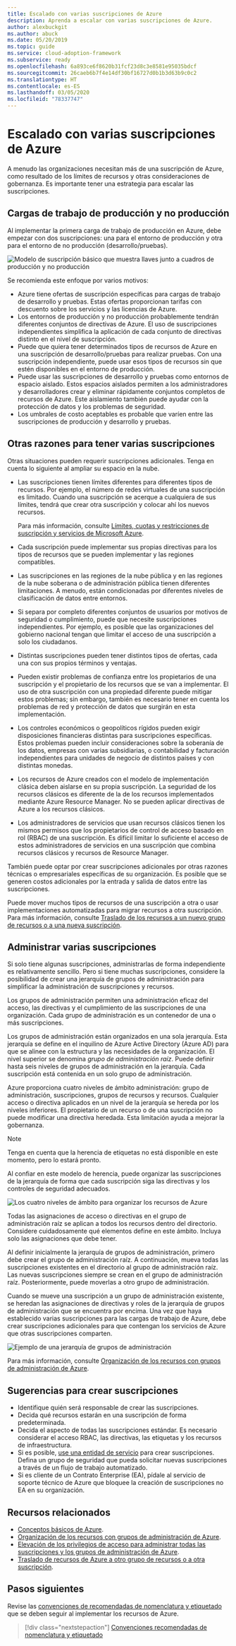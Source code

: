 ```yaml
---
title: Escalado con varias suscripciones de Azure
description: Aprenda a escalar con varias suscripciones de Azure.
author: alexbuckgit
ms.author: abuck
ms.date: 05/20/2019
ms.topic: guide
ms.service: cloud-adoption-framework
ms.subservice: ready
ms.openlocfilehash: 6a893ce6f8620b31fcf23d8c3e8581e95035bdcf
ms.sourcegitcommit: 26caeb6b7f4e14df30bf16727d0b1b3d63b9c0c2
ms.translationtype: HT
ms.contentlocale: es-ES
ms.lasthandoff: 03/05/2020
ms.locfileid: "78337747"
---
```

# <a name="scale-with-multiple-azure-subscriptions"></a>Escalado con varias suscripciones de Azure

A menudo las organizaciones necesitan más de una suscripción de Azure, como resultado de los límites de recursos y otras consideraciones de gobernanza. Es importante tener una estrategia para escalar las suscripciones.

## <a name="production-and-nonproduction-workloads"></a>Cargas de trabajo de producción y no producción

Al implementar la primera carga de trabajo de producción en Azure, debe empezar con dos suscripciones: una para el entorno de producción y otra para el entorno de no producción (desarrollo/pruebas).

![Modelo de suscripción básico que muestra llaves junto a cuadros de producción y no producción](../../_images/ready/basic-subscription-model.png)

Se recomienda este enfoque por varios motivos:

- Azure tiene ofertas de suscripción específicas para cargas de trabajo de desarrollo y pruebas. Estas ofertas proporcionan tarifas con descuento sobre los servicios y las licencias de Azure.
- Los entornos de producción y no producción probablemente tendrán diferentes conjuntos de directivas de Azure. El uso de suscripciones independientes simplifica la aplicación de cada conjunto de directivas distinto en el nivel de suscripción.
- Puede que quiera tener determinados tipos de recursos de Azure en una suscripción de desarrollo/pruebas para realizar pruebas. Con una suscripción independiente, puede usar esos tipos de recursos sin que estén disponibles en el entorno de producción.
- Puede usar las suscripciones de desarrollo y pruebas como entornos de espacio aislado. Estos espacios aislados permiten a los administradores y desarrolladores crear y eliminar rápidamente conjuntos completos de recursos de Azure. Este aislamiento también puede ayudar con la protección de datos y los problemas de seguridad.
- Los umbrales de costo aceptables es probable que varíen entre las suscripciones de producción y desarrollo y pruebas.

## <a name="other-reasons-for-multiple-subscriptions"></a>Otras razones para tener varias suscripciones

Otras situaciones pueden requerir suscripciones adicionales. Tenga en cuenta lo siguiente al ampliar su espacio en la nube.

- Las suscripciones tienen límites diferentes para diferentes tipos de recursos. Por ejemplo, el número de redes virtuales de una suscripción es limitado. Cuando una suscripción se acerque a cualquiera de sus límites, tendrá que crear otra suscripción y colocar ahí los nuevos recursos.

  Para más información, consulte [Límites, cuotas y restricciones de suscripción y servicios de Microsoft Azure](https://docs.microsoft.com/azure/azure-subscription-service-limits).

- Cada suscripción puede implementar sus propias directivas para los tipos de recursos que se pueden implementar y las regiones compatibles.

- Las suscripciones en las regiones de la nube pública y en las regiones de la nube soberana o de administración pública tienen diferentes limitaciones. A menudo, están condicionadas por diferentes niveles de clasificación de datos entre entornos.

- Si separa por completo diferentes conjuntos de usuarios por motivos de seguridad o cumplimiento, puede que necesite suscripciones independientes. Por ejemplo, es posible que las organizaciones del gobierno nacional tengan que limitar el acceso de una suscripción a solo los ciudadanos.

- Distintas suscripciones pueden tener distintos tipos de ofertas, cada una con sus propios términos y ventajas.

- Pueden existir problemas de confianza entre los propietarios de una suscripción y el propietario de los recursos que se van a implementar. El uso de otra suscripción con una propiedad diferente puede mitigar estos problemas; sin embargo, también es necesario tener en cuenta los problemas de red y protección de datos que surgirán en esta implementación.

- Los controles económicos o geopolíticos rígidos pueden exigir disposiciones financieras distintas para suscripciones específicas. Estos problemas pueden incluir consideraciones sobre la soberanía de los datos, empresas con varias subsidiarias, o contabilidad y facturación independientes para unidades de negocio de distintos países y con distintas monedas.

- Los recursos de Azure creados con el modelo de implementación clásica deben aislarse en su propia suscripción. La seguridad de los recursos clásicos es diferente de la de los recursos implementados mediante Azure Resource Manager. No se pueden aplicar directivas de Azure a los recursos clásicos.

- Los administradores de servicios que usan recursos clásicos tienen los mismos permisos que los propietarios de control de acceso basado en rol (RBAC) de una suscripción. Es difícil limitar lo suficiente el acceso de estos administradores de servicios en una suscripción que combina recursos clásicos y recursos de Resource Manager.

También puede optar por crear suscripciones adicionales por otras razones técnicas o empresariales específicas de su organización. Es posible que se generen costos adicionales por la entrada y salida de datos entre las suscripciones.

Puede mover muchos tipos de recursos de una suscripción a otra o usar implementaciones automatizadas para migrar recursos a otra suscripción. Para más información, consulte [Traslado de los recursos a un nuevo grupo de recursos o a una nueva suscripción](https://docs.microsoft.com/azure/azure-resource-manager/resource-group-move-resources).

## <a name="manage-multiple-subscriptions"></a>Administrar varias suscripciones

Si solo tiene algunas suscripciones, administrarlas de forma independiente es relativamente sencillo. Pero si tiene muchas suscripciones, considere la posibilidad de crear una jerarquía de grupos de administración para simplificar la administración de suscripciones y recursos.

Los grupos de administración permiten una administración eficaz del acceso, las directivas y el cumplimiento de las suscripciones de una organización. Cada grupo de administración es un contenedor de una o más suscripciones.

Los grupos de administración están organizados en una sola jerarquía. Esta jerarquía se define en el inquilino de Azure Active Directory (Azure AD) para que se alinee con la estructura y las necesidades de la organización. El nivel superior se denomina *grupo de administración raíz*. Puede definir hasta seis niveles de grupos de administración en la jerarquía. Cada suscripción está contenida en un solo grupo de administración.

Azure proporciona cuatro niveles de ámbito administración: grupo de administración, suscripciones, grupos de recursos y recursos. Cualquier acceso o directiva aplicados en un nivel de la jerarquía se hereda por los niveles inferiores. El propietario de un recurso o de una suscripción no puede modificar una directiva heredada. Esta limitación ayuda a mejorar la gobernanza.

> [!NOTE]
> Tenga en cuenta que la herencia de etiquetas no está disponible en este momento, pero lo estará pronto.

Al confiar en este modelo de herencia, puede organizar las suscripciones de la jerarquía de forma que cada suscripción siga las directivas y los controles de seguridad adecuados.

![Los cuatro niveles de ámbito para organizar los recursos de Azure](../../ready/azure-setup-guide/media/organize-resources/scope-levels.png)

Todas las asignaciones de acceso o directivas en el grupo de administración raíz se aplican a todos los recursos dentro del directorio. Considere cuidadosamente qué elementos define en este ámbito. Incluya solo las asignaciones que debe tener.

Al definir inicialmente la jerarquía de grupos de administración, primero debe crear el grupo de administración raíz. A continuación, mueva todas las suscripciones existentes en el directorio al grupo de administración raíz. Las nuevas suscripciones siempre se crean en el grupo de administración raíz. Posteriormente, puede moverlas a otro grupo de administración.

Cuando se mueve una suscripción a un grupo de administración existente, se heredan las asignaciones de directivas y roles de la jerarquía de grupos de administración que se encuentra por encima. Una vez que haya establecido varias suscripciones para las cargas de trabajo de Azure, debe crear suscripciones adicionales para que contengan los servicios de Azure que otras suscripciones comparten.

![Ejemplo de una jerarquía de grupos de administración](../../_images/ready/management-group-hierarchy.png)

Para más información, consulte [Organización de los recursos con grupos de administración de Azure](https://docs.microsoft.com/azure/governance/management-groups).

## <a name="tips-for-creating-new-subscriptions"></a>Sugerencias para crear suscripciones

- Identifique quién será responsable de crear las suscripciones.
- Decida qué recursos estarán en una suscripción de forma predeterminada.
- Decida el aspecto de todas las suscripciones estándar. Es necesario considerar el acceso RBAC, las directivas, las etiquetas y los recursos de infraestructura.
- Si es posible, [use una entidad de servicio](https://docs.microsoft.com/azure/azure-resource-manager/grant-access-to-create-subscription) para crear suscripciones. Defina un grupo de seguridad que pueda solicitar nuevas suscripciones a través de un flujo de trabajo automatizado.
- Si es cliente de un Contrato Enterprise (EA), pídale al servicio de soporte técnico de Azure que bloquee la creación de suscripciones no EA en su organización.

## <a name="related-resources"></a>Recursos relacionados

- [Conceptos básicos de Azure](../considerations/fundamental-concepts.md).
- [Organización de los recursos con grupos de administración de Azure](https://docs.microsoft.com/azure/governance/management-groups).
- [Elevación de los privilegios de acceso para administrar todas las suscripciones y los grupos de administración de Azure](https://docs.microsoft.com/azure/role-based-access-control/elevate-access-global-admin).
- [Traslado de recursos de Azure a otro grupo de recursos o a otra suscripción](https://docs.microsoft.com/azure/azure-resource-manager/resource-group-move-resources).

## <a name="next-steps"></a>Pasos siguientes

Revise las [convenciones de recomendadas de nomenclatura y etiquetado](./naming-and-tagging.md) que se deben seguir al implementar los recursos de Azure.

> [!div class="nextstepaction"]
> [Convenciones recomendadas de nomenclatura y etiquetado](./naming-and-tagging.md)
